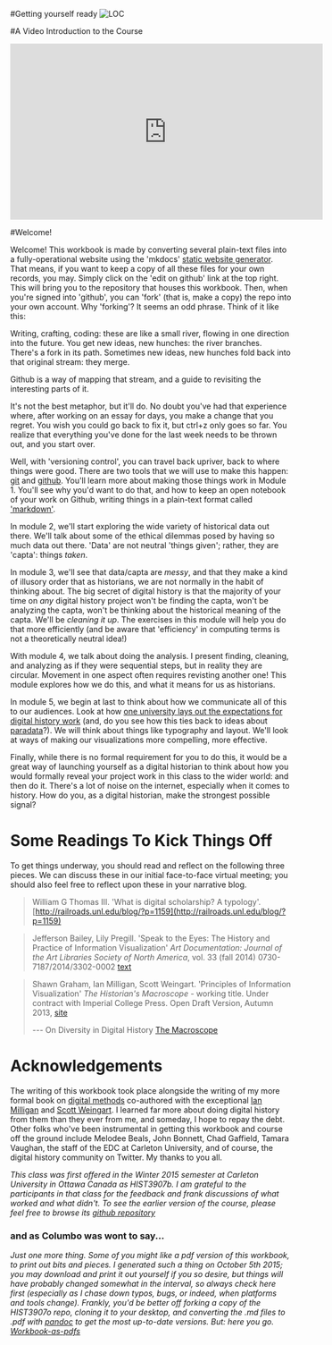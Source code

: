 #Getting yourself ready
![LOC](https://c1.staticflickr.com/3/2197/2163099221_eb9ab72268.jpg "'Getting Ready for the Kaiser' Bain Collection, Library of Congress hdl.loc.gov/loc.pnp/ggbain.10412 Call Number: LC-B2- 2400-7")

#A Video Introduction to the Course
<iframe width="560" height="315" src="https://www.youtube.com/embed/XvDF_Xo7DQI" frameborder="0" allowfullscreen></iframe>

#Welcome!

Welcome! This workbook is made by converting several plain-text files into a fully-operational website using the 'mkdocs' [static website generator](http://www.mkdocs.org/). That means, if you want to keep a copy of all these files for your own records, you may. Simply click on the 'edit on github' link at the top right. This will bring you to the repository that houses this workbook. Then, when you're signed into 'github', you can 'fork' (that is, make a copy) the repo into your own account. Why 'forking'? It seems an odd phrase. Think of it like this:

Writing, crafting, coding: these are like a small river, flowing in one direction into the future. You get new ideas, new hunches: the river branches. There's a fork in its path. Sometimes new ideas, new hunches fold back into that original stream: they merge. 

Github is a way of mapping that stream, and a guide to revisiting the interesting parts of it.

It's not the best metaphor, but it'll do. No doubt you've had that experience where, after working on an essay for days, you make a change that you regret. You wish you could go back to fix it, but ctrl+z only goes so far. You realize that everything you've done for the last week needs to be thrown out, and you start over.

Well, with 'versioning control', you can travel back upriver, back to where things were good. There are two tools that we will use to make this happen: [git](https://git-scm.com/) and [github](http://github.com). You'll learn more about making those things work in Module 1. You'll see why you'd want to do that, and how to keep an open notebook of your work on Github, writing things in a plain-text format called ['markdown'](https://github.com/adam-p/markdown-here/wiki/Markdown-Cheatsheet). 

In module 2, we'll start exploring the wide variety of historical data out there. We'll talk about some of the ethical dilemmas posed by having so much data out there. 'Data' are not neutral 'things given'; rather, they are 'capta': things _taken_.

In module 3, we'll see that data/capta are _messy_, and that they make a kind of illusory order that as historians, we are not normally in the habit of thinking about. The big secret of digital history is that the majority of your time on _any_ digital history project won't be finding the capta, won't be analyzing the capta, won't be thinking about the historical meaning of the capta. We'll be _cleaning it up_. The exercises in this module will help you do that more efficiently (and be aware that 'efficiency' in computing terms is not a theoretically neutral idea!)

With module 4, we talk about doing the analysis. I present finding, cleaning, and analyzing as if they were sequential steps, but in reality they are circular. Movement in one aspect often requires revisting another one! This module explores how we do this, and what it means for us as historians.

In module 5, we begin at last to think about how we communicate all of this to our audiences. Look at how [one university lays out the expectations for digital history work](http://historyarthistory.gmu.edu/graduate/phd-history/digital-dissertation-guidelines) (and, do you see how this ties back to ideas about [paradata](http://craftingdigitalhistory.ca/pages/assessment)?). We will think about things like typography and layout. We'll look at ways of making our visualizations more compelling, more effective.

Finally, while there is no formal requirement for you to do this, it would be a great way of launching yourself as a digital historian to think about how you would formally reveal your project work in this class to the wider world: and then do it. There's a lot of noise on the internet, especially when it comes to history. How do you, as a digital historian, make the strongest possible signal?

# Some Readings To Kick Things Off

To get things underway, you should read and reflect on the following three pieces. We can discuss these in our initial face-to-face virtual meeting; you should also feel free to reflect upon these in your narrative blog.

> William G Thomas III. 'What is digital scholarship? A typology'. [http://railroads.unl.edu/blog/?p=1159](http://railroads.unl.edu/blog/?p=1159)

> Jefferson Bailey, Lily Pregill. 'Speak to the Eyes: The History and Practice of Information Visualization' *Art Documentation: Journal of the Art Libraries Society of North America*, vol. 33 (fall 2014) 0730-7187/2014/3302-0002 [text](http://www.jeffersonbailey.com/speak-to-the-eyes-the-history-and-practice-of-information-visualization/)

> Shawn Graham, Ian Milligan, Scott Weingart. 'Principles of Information Visualization' *The Historian's Macroscope* - working title. Under contract with Imperial College Press. Open Draft Version, Autumn 2013, [site](http://www.themacroscope.org/?page_id=469)
> 
> --- On Diversity in Digital History [The Macroscope](http://www.themacroscope.org/2.0/diversity-in-digital-history/)

# Acknowledgements

The writing of this workbook took place alongside the writing of my more formal book on [digital methods](http://themacroscope.org) co-authored with the exceptional [Ian Milligan](http://ianmilligan.ca/) and [Scott Weingart](http://www.scottbot.net/HIAL/). I learned far more about doing digital history from them than they ever from me, and someday, I hope to repay the debt. Other folks who've been instrumental in getting this workbook and course off the ground include Melodee Beals, John Bonnett, Chad Gaffield, Tamara Vaughan, the staff of the EDC at Carleton University, and of course, the digital history community on Twitter. My thanks to you all.

*This class was first offered in the Winter 2015 semester at Carleton University in Ottawa Canada as HIST3907b. I am grateful to the participants in that class for the feedback and frank discussions of what worked and what didn't. To see the earlier version of the course, please feel free to browse its [github repository](https://github.com/hist3907b-winter2015/)*

### and as Columbo was wont to say...

_Just one more thing. Some of you might like a pdf version of this workbook, to print out bits and pieces. I generated such a thing on October 5th 2015; you may download and print it out yourself if you so desire, but things will have probably changed somewhat in the interval, so *always* check here first (especially as I chase down typos, bugs, or indeed, when platforms and tools change). Frankly, you'd be better off forking a copy of the HIST3907o repo, cloning it to your desktop, and converting the .md files to .pdf with [pandoc](http://pandoc.org/) to get the most up-to-date versions. But: here you go. [Workbook-as-pdfs](https://github.com/shawngraham/hist3907o/blob/master/hist3907oworkbookaspdf.zip)_ 
